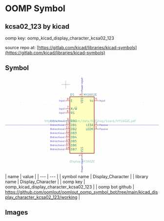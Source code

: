 # OOMP Symbol  
## kcsa02_123  by kicad  
  
oomp key: oomp_kicad_display_character_kcsa02_123  
  
source repo at: [https://gitlab.com/kicad/libraries/kicad-symbols](https://gitlab.com/kicad/libraries/kicad-symbols)  
## Symbol  
  
[![working.png](working_600.png)](working.png)  
| name | value | 
| --- | --- | 
| symbol name | Display_Character | 
| library name | Display_Character | 
| oomp key | oomp_kicad_display_character_kcsa02_123 | 
| oomp bot github | https://github.com/oomlout/oomlout_oomp_symbol_bot/tree/main/kicad_display_character_kcsa02_123/working | 
## Images  
